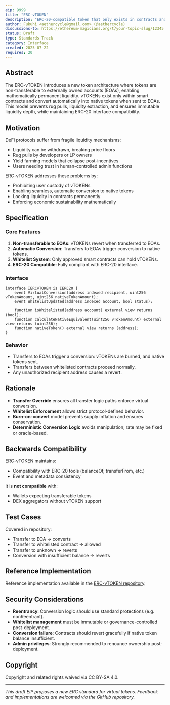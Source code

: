 ```yaml
---
eip: 9999
title: "ERC-vTOKEN"
description: "ERC-20-compatible token that only exists in contracts and auto-converts to native tokens for EOAs."
author: Fukuhi <aethercycle@gmail.com> (@aethercycle)
discussions-to: https://ethereum-magicians.org/t/your-topic-slug/12345
status: Draft
type: Standards Track
category: Interface
created: 2025-07-22
requires: 20
---
```


## Abstract

The ERC-vTOKEN introduces a new token architecture where tokens are non-transferable to externally owned accounts (EOAs), enabling mathematically permanent liquidity. vTOKENs exist only within smart contracts and convert automatically into native tokens when sent to EOAs. This model prevents rug pulls, liquidity extraction, and ensures immutable liquidity depth, while maintaining ERC-20 interface compatibility.

## Motivation

DeFi protocols suffer from fragile liquidity mechanisms:

- Liquidity can be withdrawn, breaking price floors
- Rug pulls by developers or LP owners
- Yield farming models that collapse post-incentives
- Users needing trust in human-controlled admin functions

ERC-vTOKEN addresses these problems by:

- Prohibiting user custody of vTOKENs
- Enabling seamless, automatic conversion to native tokens
- Locking liquidity in contracts permanently
- Enforcing economic sustainability mathematically

## Specification

### Core Features

1. **Non-transferable to EOAs**: vTOKENs revert when transferred to EOAs.
2. **Automatic Conversion**: Transfers to EOAs trigger conversion to native tokens.
3. **Whitelist System**: Only approved smart contracts can hold vTOKENs.
4. **ERC-20 Compatible**: Fully compliant with ERC-20 interface.

### Interface

```
interface IERCvTOKEN is IERC20 {
    event VirtualConversion(address indexed recipient, uint256 vTokenAmount, uint256 nativeTokenAmount);
    event WhitelistUpdated(address indexed account, bool status);

    function isWhitelisted(address account) external view returns (bool);
    function calculateNativeEquivalent(uint256 vTokenAmount) external view returns (uint256);
    function nativeToken() external view returns (address);
}
```

### Behavior

- Transfers to EOAs trigger a conversion: vTOKENs are burned, and native tokens sent.
- Transfers between whitelisted contracts proceed normally.
- Any unauthorized recipient address causes a revert.

## Rationale

- **Transfer Override** ensures all transfer logic paths enforce virtual conversion.
- **Whitelist Enforcement** allows strict protocol-defined behavior.
- **Burn-on-convert** model prevents supply inflation and ensures conservation.
- **Deterministic Conversion Logic** avoids manipulation; rate may be fixed or oracle-based.

## Backwards Compatibility

ERC-vTOKEN maintains:

- Compatibility with ERC-20 tools (balanceOf, transferFrom, etc.)
- Event and metadata consistency

It is **not compatible** with:

- Wallets expecting transferable tokens
- DEX aggregators without vTOKEN support

## Test Cases

Covered in repository:

- Transfer to EOA → converts
- Transfer to whitelisted contract → allowed
- Transfer to unknown → reverts
- Conversion with insufficient balance → reverts

## Reference Implementation

Reference implementation available in the [ERC-vTOKEN repository](../ERC-vTOKEN).

## Security Considerations

- **Reentrancy**: Conversion logic should use standard protections (e.g. nonReentrant).
- **Whitelist management** must be immutable or governance-controlled post-deployment.
- **Conversion failure**: Contracts should revert gracefully if native token balance insufficient.
- **Admin privileges**: Strongly recommended to renounce ownership post-deployment.

## Copyright

Copyright and related rights waived via CC BY-SA 4.0.

---

*This draft EIP proposes a new ERC standard for virtual tokens. Feedback and implementations are welcomed via the GitHub repository.*
